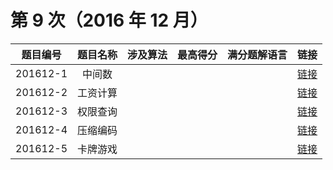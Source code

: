 # 第 9 次（2016 年 12 月）


| 题目编号 | 题目名称 | 涉及算法 | 最高得分 | 满分题解语言 | 链接 | 
| :-: | :-: | :-: | :-: | :-: | :-: |
| 201612-1 | 中间数 |  |  |  |  [链接](1\index.md) | 
| 201612-2 | 工资计算 |  |  |  |  [链接](2\index.md) | 
| 201612-3 | 权限查询 |  |  |  |  [链接](3\index.md) | 
| 201612-4 | 压缩编码 |  |  |  |  [链接](4\index.md) | 
| 201612-5 | 卡牌游戏 |  |  |  |  [链接](5\index.md) | 
